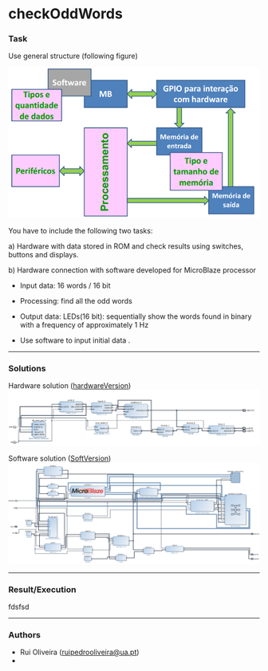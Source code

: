 # checkOddWords


### Task

Use general structure (following figure)

![alt tag](https://github.com/ruipoliveira/checkOddWords/blob/master/resources/Screenshot%202016-06-11%2020.36.27.png)

You have to include the following two tasks:

a) Hardware with data stored in ROM and check results using switches, buttons and displays.

b) Hardware connection with software developed for MicroBlaze processor

* Input data: 16 words / 16 bit 

* Processing: find all the odd words

* Output data: LEDs(16 bit): sequentially show the words found in binary with a frequency of approximately 1 Hz

* Use software to input initial data .

---
### Solutions
Hardware solution ([hardwareVersion](https://github.com/ruipoliveira/checkOddWords/tree/master/hardwareVersion))
![alt tag](https://github.com/ruipoliveira/checkOddWords/blob/master/resources/hardVersion.png)

Software solution ([SoftVersion](https://github.com/ruipoliveira/checkOddWords/tree/master/SoftVersion))
![alt tag](https://github.com/ruipoliveira/checkOddWords/blob/master/resources/softVersion.png)

---
### Result/Execution
fdsfsd

---
### Authors

* Rui Oliveira (ruipedrooliveira@ua.pt) 
* 
